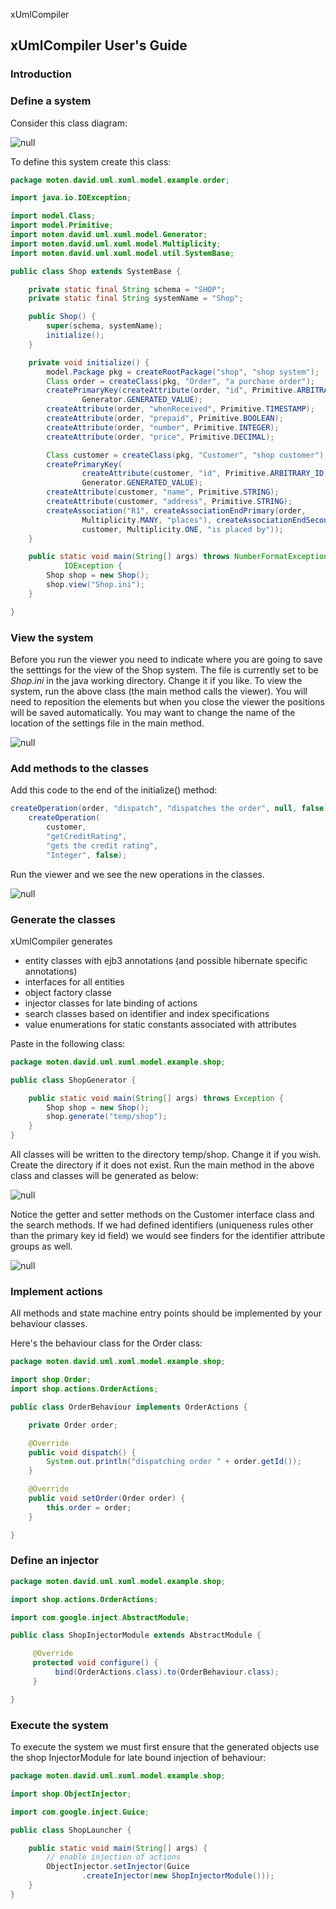 
xUmlCompiler


## xUmlCompiler User's Guide
### Introduction
### Define a system
Consider this class diagram:

![null](images/img01.jpg)

To define this system create this class:

```java
package moten.david.uml.xuml.model.example.order;

import java.io.IOException;

import model.Class;
import model.Primitive;
import moten.david.uml.xuml.model.Generator;
import moten.david.uml.xuml.model.Multiplicity;
import moten.david.uml.xuml.model.util.SystemBase;

public class Shop extends SystemBase {

    private static final String schema = "SHOP";
    private static final String systemName = "Shop";

    public Shop() {
        super(schema, systemName);
        initialize();
    }

    private void initialize() {
        model.Package pkg = createRootPackage("shop", "shop system");
        Class order = createClass(pkg, "Order", "a purchase order");
        createPrimaryKey(createAttribute(order, "id", Primitive.ARBITRARY_ID),
                Generator.GENERATED_VALUE);
        createAttribute(order, "whenReceived", Primitive.TIMESTAMP);
        createAttribute(order, "prepaid", Primitive.BOOLEAN);
        createAttribute(order, "number", Primitive.INTEGER);
        createAttribute(order, "price", Primitive.DECIMAL);

        Class customer = createClass(pkg, "Customer", "shop customer");
        createPrimaryKey(
                createAttribute(customer, "id", Primitive.ARBITRARY_ID),
                Generator.GENERATED_VALUE);
        createAttribute(customer, "name", Primitive.STRING);
        createAttribute(customer, "address", Primitive.STRING);
        createAssociation("R1", createAssociationEndPrimary(order,
                Multiplicity.MANY, "places"), createAssociationEndSecondary(
                customer, Multiplicity.ONE, "is placed by"));
    }

    public static void main(String[] args) throws NumberFormatException,
            IOException {
        Shop shop = new Shop();
        shop.view("Shop.ini");
    }

}
```

### View the system
Before you run the viewer you need to indicate where you are going to save the setttings for the view of the Shop system. The file is currently set to be _Shop.ini_ in the java working directory. Change it if you like.
To view the system, run the above class (the main method calls the viewer). You will need to reposition the elements but when you close the viewer the positions will be saved automatically. 
You may want to change the name of the location of the settings file in the main method.

![null](images/img02.jpg)

### Add methods to the classes
Add this code to the end of the initialize() method: 

```java
createOperation(order, "dispatch", "dispatches the order", null, false);
    createOperation(
        customer,
        "getCreditRating",
        "gets the credit rating",
        "Integer", false);
```
 Run the viewer and we see the new operations in the classes.

![null](images/img03.jpg)

### Generate the classes
xUmlCompiler generates

* entity classes with ejb3 annotations (and possible hibernate specific annotations)
* interfaces for all entities
* object factory classe
* injector classes for late binding of actions
 * search classes based on identifier and index specifications 
 * value enumerations for static constants associated with attributes
 
Paste in the following class:

```java
package moten.david.uml.xuml.model.example.shop;

public class ShopGenerator {

    public static void main(String[] args) throws Exception {
        Shop shop = new Shop();
        shop.generate("temp/shop");
    }
}
```

All classes will be written to the directory temp/shop. Change it if you wish. Create the directory if it does not exist.
Run the main method in the above class and classes will be generated as below:

![null](images/img04.jpg)

Notice the getter and setter methods on the Customer interface class and the search methods. If we had defined identifiers (uniqueness rules other than the primary key id field) we would see finders for the identifier attribute groups as well.  

![null](images/img05.jpg)

### Implement actions
All methods and state machine entry points should be implemented by your behaviour classes.

Here's the behaviour class for the Order class:

```java
package moten.david.uml.xuml.model.example.shop;

import shop.Order;
import shop.actions.OrderActions;

public class OrderBehaviour implements OrderActions {

    private Order order;

    @Override
    public void dispatch() {
        System.out.println("dispatching order " + order.getId());
    }

    @Override
    public void setOrder(Order order) {
        this.order = order;
    }

}
```
### Define an injector

```java
package moten.david.uml.xuml.model.example.shop;

import shop.actions.OrderActions;

import com.google.inject.AbstractModule;

public class ShopInjectorModule extends AbstractModule {

     @Override
     protected void configure() {
          bind(OrderActions.class).to(OrderBehaviour.class);
     }

}
```
### Execute the system
To execute the system we must first ensure that the generated objects use the shop InjectorModule for late bound injection of behaviour:

```java
package moten.david.uml.xuml.model.example.shop;

import shop.ObjectInjector;

import com.google.inject.Guice;

public class ShopLauncher {

    public static void main(String[] args) {
        // enable injection of actions
        ObjectInjector.setInjector(Guice
                .createInjector(new ShopInjectorModule()));
    }
}
```

